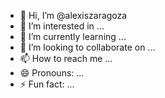 - 👋 Hi, I’m @alexiszaragoza
- 👀 I’m interested in ...
- 🌱 I’m currently learning ...
- 💞️ I’m looking to collaborate on ...
- 📫 How to reach me ...
- 😄 Pronouns: ...
- ⚡ Fun fact: ...

<!---
alexiszaragoza/alexiszaragoza is a ✨ special ✨ repository because its `README.md` (this file) appears on your GitHub profile.
You can click the Preview link to take a look at your changes.
--->
